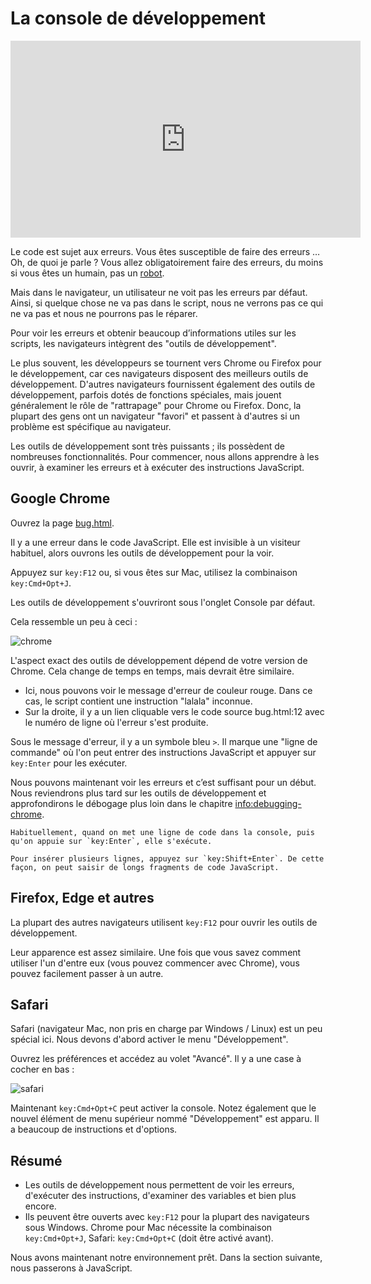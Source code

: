 # La console de développement

<iframe width="560" height="315" src="https://www.youtube.com/embed/OFj8hFVS1KY" title="YouTube video player" frameborder="0" allow="accelerometer; autoplay; clipboard-write; encrypted-media; gyroscope; picture-in-picture" allowfullscreen></iframe>

Le code est sujet aux erreurs. Vous êtes susceptible de faire des erreurs … 
Oh, de quoi je parle ? Vous allez obligatoirement faire des erreurs, du moins si vous êtes un humain, pas un [robot](https://fr.wikipedia.org/wiki/Bender_Tordeur_Rodr%C3%ADguez).

Mais dans le navigateur, un utilisateur ne voit pas les erreurs par défaut.
Ainsi, si quelque chose ne va pas dans le script, nous ne verrons pas ce qui ne va pas et nous ne pourrons pas le réparer.

Pour voir les erreurs et obtenir beaucoup d’informations utiles sur les scripts, les navigateurs intègrent des "outils de développement".

Le plus souvent, les développeurs se tournent vers Chrome ou Firefox pour le développement, car ces navigateurs disposent des meilleurs outils de développement.
D'autres navigateurs fournissent également des outils de développement, parfois dotés de fonctions spéciales, mais jouent généralement le rôle de "rattrapage" pour Chrome ou Firefox.
Donc, la plupart des gens ont un navigateur "favori" et passent à d'autres si un problème est spécifique au navigateur.

Les outils de développement sont très puissants ; ils possèdent de nombreuses fonctionnalités.
Pour commencer, nous allons apprendre à les ouvrir, à examiner les erreurs et à exécuter des instructions JavaScript.

## Google Chrome

Ouvrez la page [bug.html](bug.html).

Il y a une erreur dans le code JavaScript. 
Elle est invisible à un visiteur habituel, alors ouvrons les outils de développement pour la voir.

Appuyez sur `key:F12` ou, si vous êtes sur Mac, utilisez la combinaison `key:Cmd+Opt+J`.

Les outils de développement s'ouvriront sous l'onglet Console par défaut.

Cela ressemble un peu à ceci :

![chrome](chrome.png)

L'aspect exact des outils de développement dépend de votre version de Chrome. 
Cela change de temps en temps, mais devrait être similaire.

- Ici, nous pouvons voir le message d'erreur de couleur rouge. 
Dans ce cas, le script contient une instruction "lalala" inconnue.
- Sur la droite, il y a un lien cliquable vers le code source bug.html:12 avec le numéro de ligne où l'erreur s'est produite.

Sous le message d'erreur, il y a un symbole bleu `>`. Il marque une "ligne de commande" où l'on peut entrer des instructions JavaScript et appuyer sur `key:Enter` pour les exécuter.

Nous pouvons maintenant voir les erreurs et c’est suffisant pour un début.
Nous reviendrons plus tard sur les outils de développement et approfondirons le débogage plus loin dans le chapitre <info:debugging-chrome>.

```smart header="Multi-line input"
Habituellement, quand on met une ligne de code dans la console, puis qu'on appuie sur `key:Enter`, elle s'exécute.

Pour insérer plusieurs lignes, appuyez sur `key:Shift+Enter`. De cette façon, on peut saisir de longs fragments de code JavaScript.
```

## Firefox, Edge et autres

La plupart des autres navigateurs utilisent `key:F12` pour ouvrir les outils de développement.

Leur apparence est assez similaire. 
Une fois que vous savez comment utiliser l'un d'entre eux (vous pouvez commencer avec Chrome), vous pouvez facilement passer à un autre.

## Safari

Safari (navigateur Mac, non pris en charge par Windows / Linux) est un peu spécial ici. 
Nous devons d'abord activer le menu "Développement".

Ouvrez les préférences et accédez au volet "Avancé". 
Il y a une case à cocher en bas :

![safari](safari.png)

Maintenant `key:Cmd+Opt+C` peut activer la console. 
Notez également que le nouvel élément de menu supérieur nommé "Développement" est apparu. Il a beaucoup de instructions et d'options.

## Résumé

- Les outils de développement nous permettent de voir les erreurs, d'exécuter des instructions, d'examiner des variables et bien plus encore.
- Ils peuvent être ouverts avec `key:F12` pour la plupart des navigateurs sous Windows. 
Chrome pour Mac nécessite la combinaison `key:Cmd+Opt+J`, Safari: `key:Cmd+Opt+C` (doit être activé avant).

Nous avons maintenant notre environnement prêt. Dans la section suivante, nous passerons à JavaScript.